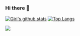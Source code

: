 ### Hi there 👋

<!--
**nehapand/nehapand** is a ✨ _special_ ✨ repository because its `README.md` (this file) appears on your GitHub profile.

Here are some ideas to get you started:

- 🔭 I’m currently working on ...
- 🌱 I’m currently learning ...
- 👯 I’m looking to collaborate on ...
- 🤔 I’m looking for help with ...
- 💬 Ask me about ...
- 📫 How to reach me: ...
- 😄 Pronouns: ...
- ⚡ Fun fact: ...
-->
[![Giri's github stats](https://github-readme-stats.vercel.app/api?username=pgirikishore&count_private=true&hide=PHP)](https://github.com/pgirikishore/github-readme-stats) [![Top Langs](https://github-readme-stats.vercel.app/api/top-langs/?username=pgirikishore&layout=compact)](https://github.com/pgirikishore/github-readme-stats)

![](https://komarev.com/ghpvc/?username=your-github-username&color=brightgreen)
